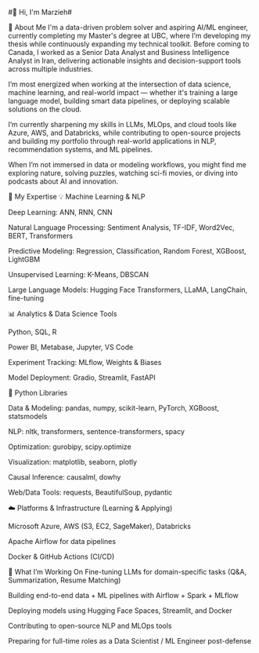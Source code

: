 #👋 Hi, I'm Marzieh#

🌱 About Me
I'm a data-driven problem solver and aspiring AI/ML engineer, currently completing my Master's degree at UBC, where I’m developing my thesis while continuously expanding my technical toolkit. Before coming to Canada, I worked as a Senior Data Analyst and Business Intelligence Analyst in Iran, delivering actionable insights and decision-support tools across multiple industries.

I’m most energized when working at the intersection of data science, machine learning, and real-world impact — whether it's training a large language model, building smart data pipelines, or deploying scalable solutions on the cloud.

I’m currently sharpening my skills in LLMs, MLOps, and cloud tools like Azure, AWS, and Databricks, while contributing to open-source projects and building my portfolio through real-world applications in NLP, recommendation systems, and ML pipelines.

When I’m not immersed in data or modeling workflows, you might find me exploring nature, solving puzzles, watching sci-fi movies, or diving into podcasts about AI and innovation.

🎯 My Expertise
💡 Machine Learning & NLP

Deep Learning: ANN, RNN, CNN

Natural Language Processing: Sentiment Analysis, TF-IDF, Word2Vec, BERT, Transformers

Predictive Modeling: Regression, Classification, Random Forest, XGBoost, LightGBM

Unsupervised Learning: K-Means, DBSCAN

Large Language Models: Hugging Face Transformers, LLaMA, LangChain, fine-tuning

📊 Analytics & Data Science Tools

Python, SQL, R

Power BI, Metabase, Jupyter, VS Code

Experiment Tracking: MLflow, Weights & Biases

Model Deployment: Gradio, Streamlit, FastAPI

🔧 Python Libraries

Data & Modeling: pandas, numpy, scikit-learn, PyTorch, XGBoost, statsmodels

NLP: nltk, transformers, sentence-transformers, spacy

Optimization: gurobipy, scipy.optimize

Visualization: matplotlib, seaborn, plotly

Causal Inference: causalml, dowhy

Web/Data Tools: requests, BeautifulSoup, pydantic

☁️ Platforms & Infrastructure (Learning & Applying)

Microsoft Azure, AWS (S3, EC2, SageMaker), Databricks

Apache Airflow for data pipelines

Docker & GitHub Actions (CI/CD)

🚀 What I’m Working On
Fine-tuning LLMs for domain-specific tasks (Q&A, Summarization, Resume Matching)

Building end-to-end data + ML pipelines with Airflow + Spark + MLflow

Deploying models using Hugging Face Spaces, Streamlit, and Docker

Contributing to open-source NLP and MLOps tools

Preparing for full-time roles as a Data Scientist / ML Engineer post-defense
